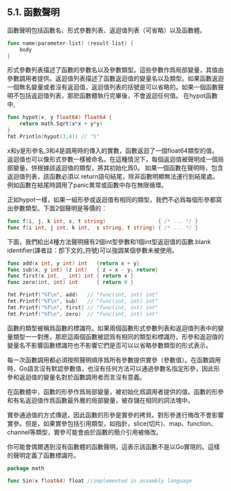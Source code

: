 ## 5.1. 函數聲明

函數聲明包括函數名、形式參數列表、返迴值列表（可省略）以及函數體。

```Go
func name(parameter-list) (result-list) {
	body
}
```

形式參數列表描述了函數的參數名以及參數類型。這些參數作爲局部變量，其值由參數調用者提供。返迴值列表描述了函數返迴值的變量名以及類型。如果函數返迴一個無名變量或者沒有返迴值，返迴值列表的括號是可以省略的。如果一個函數聲明不包括返迴值列表，那麽函數體執行完畢後，不會返迴任何值。
在hypot函數中,

```Go
func hypot(x, y float64) float64 {
	return math.Sqrt(x*x + y*y)
}
fmt.Println(hypot(3,4)) // "5"
```

x和y是形參名,3和4是調用時的傳入的實數，函數返迴了一個float64類型的值。
返迴值也可以像形式參數一樣被命名。在這種情況下，每個返迴值被聲明成一個局部變量，併根據該返迴值的類型，將其初始化爲0。
如果一個函數在聲明時，包含返迴值列表，該函數必須以 return語句結尾，除非函數明顯無法運行到結尾處。例如函數在結尾時調用了panic異常或函數中存在無限循環。

正如hypot一樣，如果一組形參或返迴值有相同的類型，我們不必爲每個形參都寫出參數類型。下面2個聲明是等價的：

```Go
func f(i, j, k int, s, t string)                 { /* ... */ }
func f(i int, j int, k int,  s string, t string) { /* ... */ }
```

下面，我們給出4種方法聲明擁有2個int型參數和1個int型返迴值的函數.blank identifier(譯者註：卽下文的_符號)可以強調某個參數未被使用。

```Go
func add(x int, y int) int   {return x + y}
func sub(x, y int) (z int)   { z = x - y; return}
func first(x int, _ int) int { return x }
func zero(int, int) int      { return 0 }

fmt.Printf("%T\n", add)   // "func(int, int) int"
fmt.Printf("%T\n", sub)   // "func(int, int) int"
fmt.Printf("%T\n", first) // "func(int, int) int"
fmt.Printf("%T\n", zero)  // "func(int, int) int"
```

函數的類型被稱爲函數的標識符。如果兩個函數形式參數列表和返迴值列表中的變量類型一一對應，那麽這兩個函數被認爲有相同的類型和標識符。形參和返迴值的變量名不影響函數標識符也不影響它們是否可以以省略參數類型的形式表示。

每一次函數調用都必須按照聲明順序爲所有參數提供實參（參數值）。在函數調用時，Go語言沒有默認參數值，也沒有任何方法可以通過參數名指定形參，因此形參和返迴值的變量名對於函數調用者而言沒有意義。

在函數體中，函數的形參作爲局部變量，被初始化爲調用者提供的值。函數的形參和有名返迴值作爲函數最外層的局部變量，被存儲在相同的詞法塊中。

實參通過值的方式傳遞，因此函數的形參是實參的拷貝。對形參進行脩改不會影響實參。但是，如果實參包括引用類型，如指針，slice(切片)、map、function、channel等類型，實參可能會由於函數的簡介引用被脩改。

你可能會偶爾遇到沒有函數體的函數聲明，這表示該函數不是以Go實現的。這樣的聲明定義了函數標識符。

```Go
package math

func Sin(x float64) float //implemented in assembly language
```
